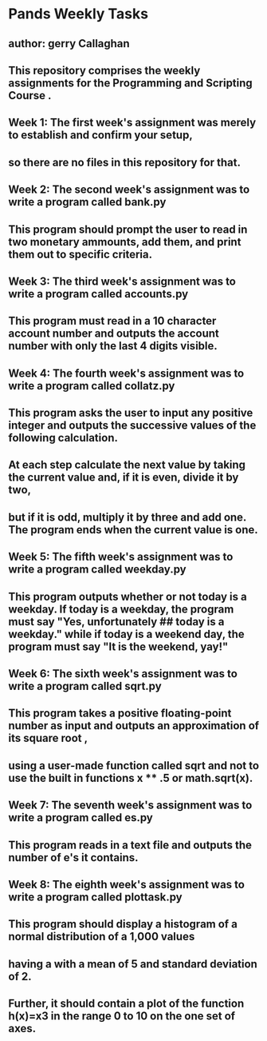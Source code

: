 # Pands Weekly Tasks

## author: gerry Callaghan

## This repository comprises the weekly assignments for the Programming and Scripting Course .

## Week 1: The first week's assignment was merely to establish and confirm your setup, 
## so there are no files in this repository for that.

## Week 2: The second week's assignment was to write a program called bank.py 
## This program should prompt the user to read in two monetary ammounts, add them, and print them out to specific criteria.

## Week 3: The third week's assignment was to write a program called accounts.py
## This program must read in a 10 character account number and outputs the account number with only the last 4 digits visible.

## Week 4: The fourth week's assignment was to write a program called collatz.py
## This program asks the user to input any positive integer and outputs the successive values of the following calculation.
## At each step calculate the next value by taking the current value and, if it is even, divide it by two, 
## but if it is odd, multiply it by three and add one. The program ends when the current value is one.

## Week 5: The fifth week's assignment was to write a program called weekday.py
## This program outputs whether or not today is a weekday. If today is a weekday, the program must say "Yes, unfortunately ## today is a weekday." while if today is a weekend day, the program must say "It is the weekend, yay!"

## Week 6: The sixth week's assignment was to write a program called sqrt.py
## This program takes a positive floating-point number as input and outputs an approximation of its square root , 
## using a user-made function called sqrt and not to use the built in functions x ** .5 or math.sqrt(x).

## Week 7: The seventh week's assignment was to write a program called es.py
## This program reads in a text file and outputs the number of e's it contains. 

## Week 8: The eighth week's assignment was to write a program called plottask.py
## This program should display a histogram of a normal distribution of a 1,000 values 
## having a with a mean of 5 and standard deviation of 2. 
## Further, it should contain a plot of the function  h(x)=x3 in the range 0 to 10 on the one set of axes.


